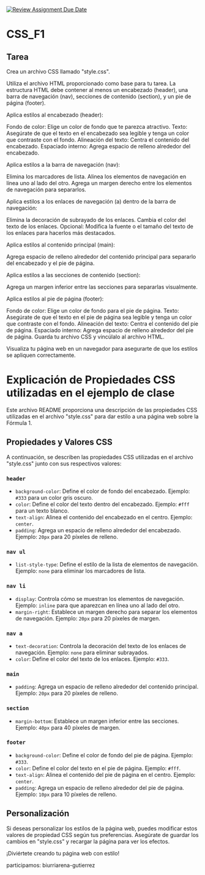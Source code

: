 [![Review Assignment Due Date](https://classroom.github.com/assets/deadline-readme-button-24ddc0f5d75046c5622901739e7c5dd533143b0c8e959d652212380cedb1ea36.svg)](https://classroom.github.com/a/uXGJzV1j)
# CSS_F1

## Tarea 
  Crea un archivo CSS llamado "style.css".

  Utiliza el archivo HTML proporcionado como base para tu tarea. La estructura HTML debe contener al menos un encabezado (header), una barra de navegación (nav), secciones de contenido (section), y un pie de página (footer).

  Aplica estilos al encabezado (header):

  Fondo de color: Elige un color de fondo que te parezca atractivo.
  Texto: Asegúrate de que el texto en el encabezado sea legible y tenga un color que contraste con el fondo.
  Alineación del texto: Centra el contenido del encabezado.
  Espaciado interno: Agrega espacio de relleno alrededor del encabezado.
  
  Aplica estilos a la barra de navegación (nav):

  Elimina los marcadores de lista.
  Alinea los elementos de navegación en línea uno al lado del otro.
  Agrega un margen derecho entre los elementos de navegación para separarlos.
  
  Aplica estilos a los enlaces de navegación (a) dentro de la barra de navegación:

  Elimina la decoración de subrayado de los enlaces.
  Cambia el color del texto de los enlaces.
  Opcional: Modifica la fuente o el tamaño del texto de los enlaces para hacerlos más destacados.
  
  Aplica estilos al contenido principal (main):

  Agrega espacio de relleno alrededor del contenido principal para separarlo del encabezado y el pie de página.

  Aplica estilos a las secciones de contenido (section):

  Agrega un margen inferior entre las secciones para separarlas visualmente.
  
  Aplica estilos al pie de página (footer):

  Fondo de color: Elige un color de fondo para el pie de página.
  Texto: Asegúrate de que el texto en el pie de página sea legible y tenga un color que contraste con el fondo.
  Alineación del texto: Centra el contenido del pie de página.
  Espaciado interno: Agrega espacio de relleno alrededor del pie de página.
  Guarda tu archivo CSS y vincúlalo al archivo HTML.
  
  Visualiza tu página web en un navegador para asegurarte de que los estilos se apliquen correctamente.


# Explicación de Propiedades CSS utilizadas en el ejemplo de clase

Este archivo README proporciona una descripción de las propiedades CSS utilizadas en el archivo "style.css" para dar estilo a una página web sobre la Fórmula 1.

## Propiedades y Valores CSS

A continuación, se describen las propiedades CSS utilizadas en el archivo "style.css" junto con sus respectivos valores:

### `header`

- `background-color`: Define el color de fondo del encabezado. Ejemplo: `#333` para un color gris oscuro.
- `color`: Define el color del texto dentro del encabezado. Ejemplo: `#fff` para un texto blanco.
- `text-align`: Alinea el contenido del encabezado en el centro. Ejemplo: `center`.
- `padding`: Agrega un espacio de relleno alrededor del encabezado. Ejemplo: `20px` para 20 píxeles de relleno.

### `nav ul`

- `list-style-type`: Define el estilo de la lista de elementos de navegación. Ejemplo: `none` para eliminar los marcadores de lista.

### `nav li`

- `display`: Controla cómo se muestran los elementos de navegación. Ejemplo: `inline` para que aparezcan en línea uno al lado del otro.
- `margin-right`: Establece un margen derecho para separar los elementos de navegación. Ejemplo: `20px` para 20 píxeles de margen.

### `nav a`

- `text-decoration`: Controla la decoración del texto de los enlaces de navegación. Ejemplo: `none` para eliminar subrayados.
- `color`: Define el color del texto de los enlaces. Ejemplo: `#333`.

### `main`

- `padding`: Agrega un espacio de relleno alrededor del contenido principal. Ejemplo: `20px` para 20 píxeles de relleno.

### `section`

- `margin-bottom`: Establece un margen inferior entre las secciones. Ejemplo: `40px` para 40 píxeles de margen.

### `footer`

- `background-color`: Define el color de fondo del pie de página. Ejemplo: `#333`.
- `color`: Define el color del texto en el pie de página. Ejemplo: `#fff`.
- `text-align`: Alinea el contenido del pie de página en el centro. Ejemplo: `center`.
- `padding`: Agrega un espacio de relleno alrededor del pie de página. Ejemplo: `10px` para 10 píxeles de relleno.

## Personalización

Si deseas personalizar los estilos de la página web, puedes modificar estos valores de propiedad CSS según tus preferencias. Asegúrate de guardar los cambios en "style.css" y recargar la página para ver los efectos.

¡Diviértete creando tu página web con estilo!


participamos: biurriarena-gutierrez
